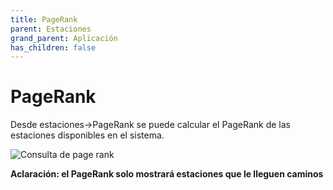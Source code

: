 ```yaml
---
title: PageRank
parent: Estaciones
grand_parent: Aplicación
has_children: false
---
```


# PageRank

Desde estaciones->PageRank se puede calcular el PageRank de las estaciones disponibles en el sistema.


![Consulta de page rank](https://i.ibb.co/cbfFn0W/pagerank.png")

**Aclaración: el PageRank solo mostrará estaciones que le lleguen caminos**

